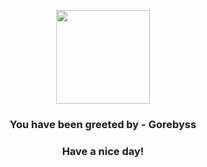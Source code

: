 <p align="center">
            <img src="https://raw.githubusercontent.com/PokeAPI/sprites/master/sprites/pokemon/368.png" width="150" height="150">
          </p>
          <h3 align="center">You have been greeted by - <b>Gorebyss</b></h3>
          <h3 align="center">Have a nice day!</h3>
        